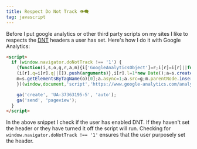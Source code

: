 ```yaml
---
title: Respect Do Not Track 👁‍🗨
tag: javascript
---
```


Before I put google analytics or other third party scripts on my sites I like to respects the [DNT](https://www.w3.org/2011/tracking-protection/drafts/tracking-dnt.html) headers a user has set. Here's how I do it with Google Analytics:

```html
<script>
  if (window.navigator.doNotTrack !== '1') {
    (function(i,s,o,g,r,a,m){i['GoogleAnalyticsObject']=r;i[r]=i[r]||function(){
    (i[r].q=i[r].q||[]).push(arguments)},i[r].l=1*new Date();a=s.createElement(o),
    m=s.getElementsByTagName(o)[0];a.async=1;a.src=g;m.parentNode.insertBefore(a,m)
    })(window,document,'script','https://www.google-analytics.com/analytics.js','ga');

    ga('create', 'UA-37363195-5', 'auto');
    ga('send', 'pageview');
  }
</script>
```

In the above snippet I check if the user has enabled DNT. If they haven't set the header or they have turned it off the script will run. Checking for `window.navigator.doNotTrack !== '1'` ensures that the user purposely set the header.

